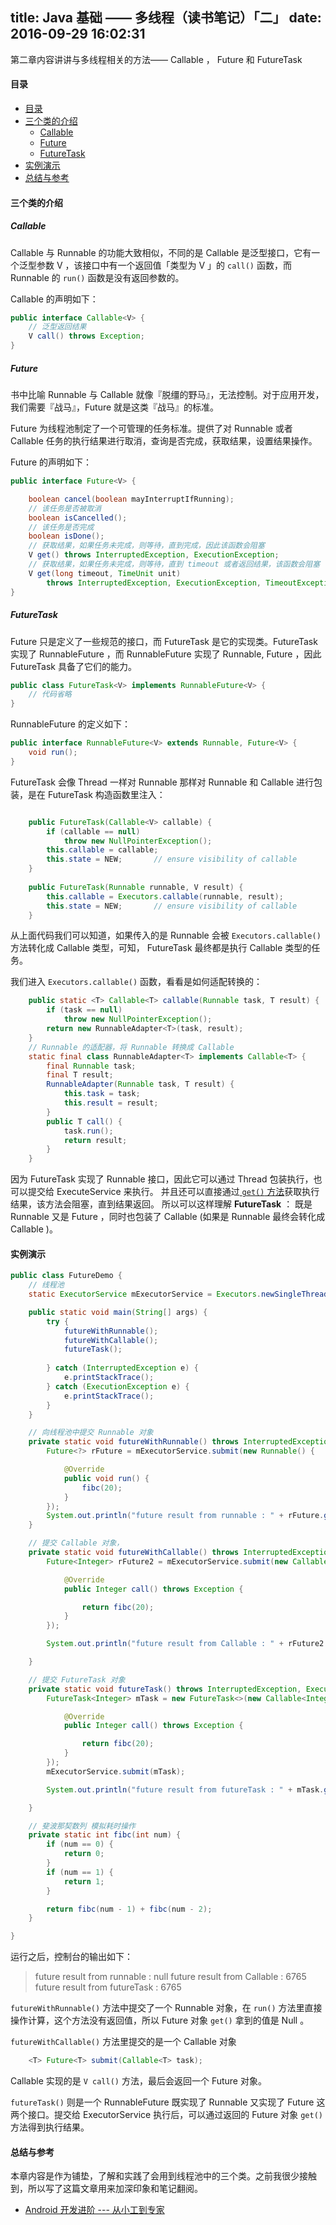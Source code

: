 title: Java 基础 —— 多线程（读书笔记）「二」
date: 2016-09-29 16:02:31
---

第二章内容讲讲与多线程相关的方法—— Callable ， Future  和 FutureTask

<!-- more -->
#### 目录



- [目录](#目录)
- [三个类的介绍](#三个类的介绍)
  - [Callable](#Callable)
  - [Future](#Future)
  - [FutureTask](#FutureTask)
- [实例演示](#实例演示)
- [总结与参考](#总结与参考)

#### 三个类的介绍

##### Callable
Callable 与  Runnable 的功能大致相似，不同的是 Callable 是泛型接口，它有一个泛型参数 V ，该接口中有一个返回值「类型为 V 」的 `call()` 函数，而 Runnable 的 `run()` 函数是没有返回参数的。

Callable 的声明如下：
```java
public interface Callable<V> {
    // 泛型返回结果
    V call() throws Exception;
}
```

##### Future

书中比喻 Runnable 与 Callable 就像『脱缰的野马』，无法控制。对于应用开发，我们需要『战马』，Future 就是这类『战马』的标准。

Future 为线程池制定了一个可管理的任务标准。提供了对 Runnable 或者 Callable 任务的执行结果进行取消，查询是否完成，获取结果，设置结果操作。

Future 的声明如下：
```java
public interface Future<V> {

    boolean cancel(boolean mayInterruptIfRunning);
    // 该任务是否被取消
    boolean isCancelled();
    // 该任务是否完成
    boolean isDone();
    // 获取结果，如果任务未完成，则等待，直到完成，因此该函数会阻塞
    V get() throws InterruptedException, ExecutionException;
    // 获取结果，如果任务未完成，则等待，直到 timeout 或者返回结果，该函数会阻塞
    V get(long timeout, TimeUnit unit)
        throws InterruptedException, ExecutionException, TimeoutException;
}
```

##### FutureTask

Future 只是定义了一些规范的接口，而 FutureTask 是它的实现类。FutureTask 实现了 RunnableFuture<V> ，而 RunnableFuture 实现了 Runnable, Future<V> ，因此 FutureTask 具备了它们的能力。

```java
public class FutureTask<V> implements RunnableFuture<V> {
    // 代码省略
}
```

RunnableFuture 的定义如下：
```java
public interface RunnableFuture<V> extends Runnable, Future<V> {
    void run();
}
```

FutureTask 会像 Thread 一样对 Runnable 那样对 Runnable 和 Callable<V> 进行包装，是在 FutureTask 构造函数里注入：

```java

    public FutureTask(Callable<V> callable) {
        if (callable == null)
            throw new NullPointerException();
        this.callable = callable;
        this.state = NEW;       // ensure visibility of callable
    }
    
    public FutureTask(Runnable runnable, V result) {
        this.callable = Executors.callable(runnable, result);
        this.state = NEW;       // ensure visibility of callable
    }

```
从上面代码我们可以知道，如果传入的是 Runnable 会被 `Executors.callable()` 方法转化成 Callable 类型，可知， FutureTask 最终都是执行 Callable 类型的任务。

我们进入 `Executors.callable()` 函数，看看是如何适配转换的：
```java
    public static <T> Callable<T> callable(Runnable task, T result) {
        if (task == null)
            throw new NullPointerException();
        return new RunnableAdapter<T>(task, result);
    }
    // Runnable 的适配器，将 Runnable 转换成 Callable 
    static final class RunnableAdapter<T> implements Callable<T> {
        final Runnable task;
        final T result;
        RunnableAdapter(Runnable task, T result) {
            this.task = task;
            this.result = result;
        }
        public T call() {
            task.run();
            return result;
        }
    }
```

因为 FutureTask 实现了 Runnable 接口，因此它可以通过 Thread 包装执行，也可以提交给 ExecuteService 来执行。
并且还可以直接通过[ `get()` 方法](#Future)获取执行结果，该方法会阻塞，直到结果返回。
所以可以这样理解 __FutureTask__ ： 既是 Runnable 又是 Future ，同时也包装了 Callable (如果是 Runnable 最终会转化成 Callable )。

#### 实例演示

```java
public class FutureDemo {
	// 线程池
	static ExecutorService mExecutorService = Executors.newSingleThreadExecutor();

	public static void main(String[] args) {
		try {
			futureWithRunnable();
			futureWithCallable();
			futureTask();
			
		} catch (InterruptedException e) {
			e.printStackTrace();
		} catch (ExecutionException e) {
			e.printStackTrace();
		}
	}

	// 向线程池中提交 Runnable 对象
	private static void futureWithRunnable() throws InterruptedException, ExecutionException {
		Future<?> rFuture = mExecutorService.submit(new Runnable() {

			@Override
			public void run() {
				fibc(20);
			}
		});
		System.out.println("future result from runnable : " + rFuture.get());
	}

	// 提交 Callable 对象，
	private static void futureWithCallable() throws InterruptedException, ExecutionException {
		Future<Integer> rFuture2 = mExecutorService.submit(new Callable<Integer>() {

			@Override
			public Integer call() throws Exception {

				return fibc(20);
			}
		});

		System.out.println("future result from Callable : " + rFuture2.get());

	}

	// 提交 FutureTask 对象
	private static void futureTask() throws InterruptedException, ExecutionException {
		FutureTask<Integer> mTask = new FutureTask<>(new Callable<Integer>() {

			@Override
			public Integer call() throws Exception {

				return fibc(20);
			}
		});
		mExecutorService.submit(mTask);

		System.out.println("future result from futureTask : " + mTask.get());

	}

	// 斐波那契数列 模拟耗时操作
	private static int fibc(int num) {
		if (num == 0) {
			return 0;
		}
		if (num == 1) {
			return 1;
		}

		return fibc(num - 1) + fibc(num - 2);
	}

}
```

运行之后，控制台的输出如下：
> future result from runnable : null
> future result from Callable : 6765
> future result from futureTask : 6765

`futureWithRunnable()` 方法中提交了一个 Runnable 对象，在 `run()` 方法里直接操作计算，这个方法没有返回值，所以 Future 对象 `get()` 拿到的值是 Null 。

`futureWithCallable()` 方法里提交的是一个 Callable 对象
```java
    <T> Future<T> submit(Callable<T> task);
```
Callable 实现的是 `V call()` 方法，最后会返回一个 Future 对象。

`futureTask()`  则是一个  RunnableFuture<V> 既实现了 Runnable 又实现了 Future<V> 这两个接口。提交给 ExecutorService 执行后，可以通过返回的 Future 对象 `get()` 方法得到执行结果。

#### 总结与参考

本章内容是作为铺垫，了解和实践了会用到线程池中的三个类。之前我很少接触到，所以写了这篇文章用来加深印象和笔记翻阅。

- [Android 开发进阶 --- 从小工到专家](https://book.douban.com/subject/26744163/)
